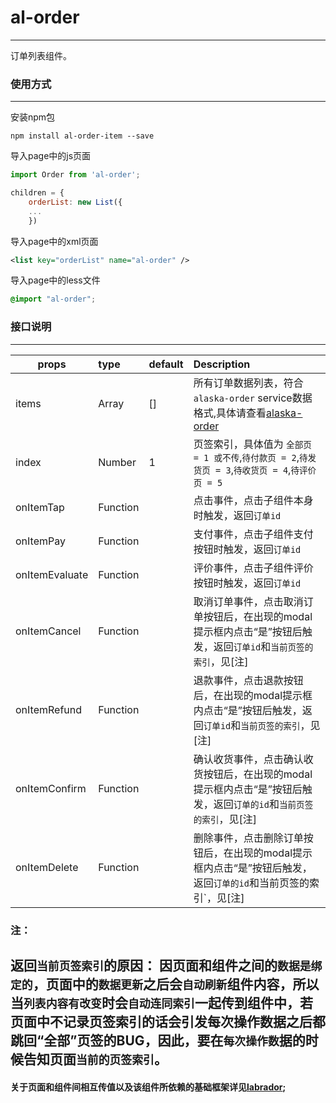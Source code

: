 # al-order
***
订单列表组件。
### 使用方式
---
安装npm包
```
npm install al-order-item --save
```
导入page中的js页面
```js
import Order from 'al-order';

children = {
    orderList: new List({
    ...
    })
```
导入page中的xml页面
```xml
<list key="orderList" name="al-order" />
```
导入page中的less文件
```css
@import "al-order";
```
### 接口说明
---
|props    |type |default| Description|
|---------|:----|:------|:-----------|
|items|Array|[]|所有订单数据列表，符合`alaska-order` service数据格式,具体请查看[alaska-order](https://github.com/maichong/alaska-order/blob/master/src/models/OrderItem.js)|
|index|Number|1|页签索引，具体值为 `全部页 = 1 或不传`,`待付款页 = 2`,`待发货页 = 3`,`待收货页 = 4`,`待评价页 = 5`|
|onItemTap|Function| |点击事件，点击子组件本身时触发，返回`订单id`|
|onItemPay|Function | |支付事件，点击子组件支付按钮时触发，返回`订单id`|
|onItemEvaluate|Function | |评价事件，点击子组件评价按钮时触发，返回`订单id`|
|onItemCancel|Function | |取消订单事件，点击取消订单按钮后，在出现的modal提示框内点击“是”按钮后触发，返回`订单id`和`当前页签的索引`，见[注]|
|onItemRefund|Function ||退款事件，点击退款按钮后，在出现的modal提示框内点击“是”按钮后触发，返回`订单id`和`当前页签的索引`，见[注]|
|onItemConfirm|Function| |确认收货事件，点击确认收货按钮后，在出现的modal提示框内点击“是”按钮后触发，返回`订单的id`和`当前页签的索引`，见[注]|
|onItemDelete|Function||删除事件，点击删除订单按钮后，在出现的modal提示框内点击“是”按钮后触发，返回`订单的id`和当前页签的索引`，见[注]|
### 注：
返回`当前页签索引`的原因：
因页面和组件之间的`数据是绑定的`，页面中的`数据更新`之后会`自动刷新`组件内容，所以当`列表内容有改变`时会`自动连同索引`一起传到组件中，若页面中不记录页签索引的话会引发每次操作数据之后都跳回“全部”页签的BUG，因此，要在`每次操作数`据的时候告知页面`当前的页签索引`。
---
#### 关于页面和组件间相互传值以及该组件所依赖的基础框架详见[labrador](https://github.com/maichong/labrador);
